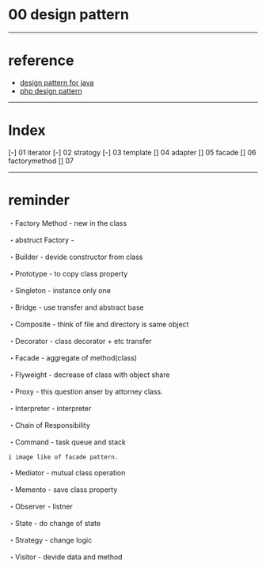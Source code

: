 # 00 design pattern 

---------------

# reference

- [design pattern for java](http://www.techscore.com/tech/DesignPattern/index.html/) 
- [php design pattern](http://d.hatena.ne.jp/shimooka/touch/20141211/1418298136)

---------------

# Index

[-] 01 iterator
[-] 02 stratogy
[-] 03 template
[] 04 adapter
[] 05 facade
[] 06 factorymethod
[] 07 

---------------

# reminder

・Factory Method	- new in the class

・abstruct Factory - 

・Builder - devide constructor from class

・Prototype - to copy class property

・Singleton - instance only one

・Bridge - use transfer and abstract base

・Composite - think of file and directory is same object

・Decorator - class decorator + etc transfer

・Facade - aggregate of method(class)

・Flyweight - decrease of class with object share

・Proxy - this question anser by attorney class.

・Interpreter - interpreter



・Chain of Responsibility

・Command - task queue and stack

	i image like of facade pattern.


・Mediator - mutual class operation

・Memento - save class property

・Observer - listner

・State - do change of state

・Strategy - change logic

・Visitor - devide data and method







